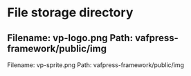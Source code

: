 # File storage directory
Filename: vp-logo.png 
Path: vafpress-framework/public/img
---
Filename: vp-sprite.png
Path: vafpress-framework/public/img
